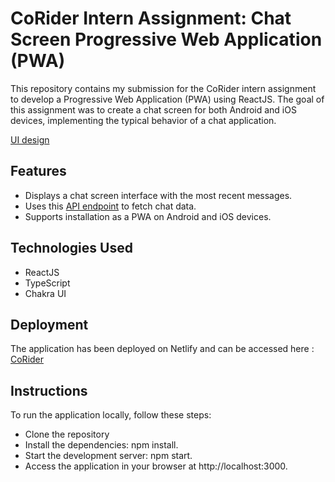# CoRider Intern Assignment: Chat Screen Progressive Web Application (PWA)

This repository contains my submission for the CoRider intern assignment to develop a Progressive Web Application (PWA) using ReactJS. The goal of this assignment was to create a chat screen for both Android and iOS devices, implementing the typical behavior of a chat application.

[UI design](https://www.figma.com/file/vbsuzyx9MdiA9SREz27b7N/FE-Intern-Assignment?type=design&node-id=0-1&mode=design)  

## Features

- Displays a chat screen interface with the most recent messages.<!--Implements lazy loading of older messages by making API calls to retrieve them. -->  
- Uses this [API endpoint](https://qa.corider.in/assignment/chat?page=0) to fetch chat data.  
- Supports installation as a PWA on Android and iOS devices.  


## Technologies Used  

- ReactJS <!-- JavaScript library for building user interfaces.     -->
- TypeScript<!-- A statically-typed superset of JavaScript, ensuring type safety.   -->
- Chakra UI <!--A flexible and customizable UI component library for React.   -->

## Deployment  
The application has been deployed on Netlify and can be accessed here : [CoRider](https://4vinn-corider.netlify.app/)  

## Instructions  
To run the application locally, follow these steps:  
- Clone the repository  
- Install the dependencies: npm install.  
- Start the development server: npm start.  
- Access the application in your browser at http://localhost:3000.  
